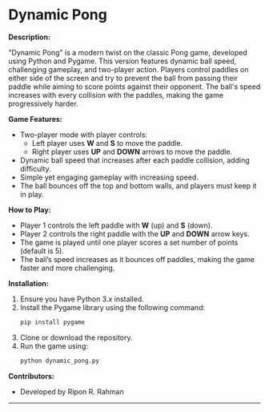

# Dynamic Pong

**Description:**

"Dynamic Pong" is a modern twist on the classic Pong game, developed using Python and Pygame. This version features dynamic ball speed, challenging gameplay, and two-player action. Players control paddles on either side of the screen and try to prevent the ball from passing their paddle while aiming to score points against their opponent. The ball's speed increases with every collision with the paddles, making the game progressively harder.

**Game Features:**
- Two-player mode with player controls: 
  - Left player uses **W** and **S** to move the paddle.
  - Right player uses **UP** and **DOWN** arrows to move the paddle.
- Dynamic ball speed that increases after each paddle collision, adding difficulty.
- Simple yet engaging gameplay with increasing speed.
- The ball bounces off the top and bottom walls, and players must keep it in play.

**How to Play:**
- Player 1 controls the left paddle with **W** (up) and **S** (down).
- Player 2 controls the right paddle with the **UP** and **DOWN** arrow keys.
- The game is played until one player scores a set number of points (default is 5).
- The ball’s speed increases as it bounces off paddles, making the game faster and more challenging.

**Installation:**
1. Ensure you have Python 3.x installed.
2. Install the Pygame library using the following command:
   ```bash
   pip install pygame
   ```
3. Clone or download the repository.
4. Run the game using:
   ```bash
   python dynamic_pong.py
   ```

**Contributors:**
- Developed by Ripon R. Rahman

---

